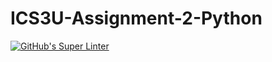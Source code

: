 # ICS3U-Assignment-2-Python

[![GitHub's Super Linter](https://github.com/Aleksandr-Ten/ICS3U-Assignment-2-Python/workflows/GitHub's%20Super%20Linter/badge.svg)](https://github.com/Aleksandr-Ten/ICS3U-Assignment-2-Python/actions)

